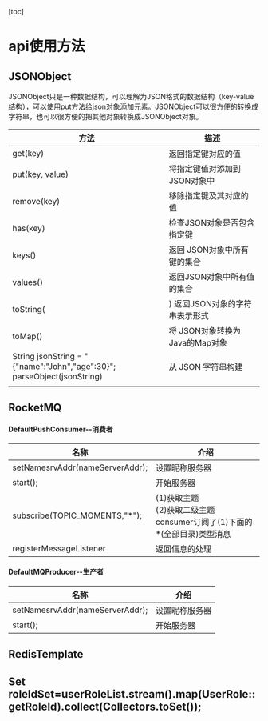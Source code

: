 [toc]

# api使用方法
## JSONObject
JSONObject只是一种数据结构，可以理解为JSON格式的数据结构（key-value 结构），可以使用put方法给json对象添加元素。JSONObject可以很方便的转换成字符串，也可以很方便的把其他对象转换成JSONObject对象。

| 方法	                                                                              | 描述                           |
|----------------------------------------------------------------------------------|------------------------------|
| get(key)	                                                                        | 返回指定键对应的值                    |
| put(key, value)                                                                  | 	将指定键值对添加到JSON对象中            |
| remove(key)                                                                      | 	移除指定键及其对应的值                 |
| has(key)	                                                                        | 检查JSON对象是否包含指定键              |
| keys()	                                                                          | 返回        JSON对象中所有键的集合      |
| values()	                                                                        | 返回JSON对象中所有值的集合              |
| toString(                                                                        | )	返回JSON对象的字符串表示形式           |
| toMap()	                                                                         | 将        JSON对象转换为Java的Map对象 |
| String jsonString = "{\"name\":\"John\",\"age\":30}";<br>parseObject(jsonString) | 从 JSON 字符串构建                 |
|                                                                                  |                              |

## RocketMQ
#### DefaultPushConsumer--消费者
| 名称                              | 介绍                                                      |
|---------------------------------|---------------------------------------------------------|
| setNamesrvAddr(nameServerAddr); | 设置昵称服务器                                                 |
| start();                        | 开始服务器                                                   |
| subscribe(TOPIC_MOMENTS,"*");   | (1)获取主题<br/>(2)获取二级主题 <br/>consumer订阅了(1)下面的*(全部目录)类型消息 |
| registerMessageListener         | 返回信息的处理                                                 |

#### DefaultMQProducer--生产者

| 名称                              | 介绍      |
|---------------------------------|---------|
| setNamesrvAddr(nameServerAddr); | 设置昵称服务器 |
| start();                        | 开始服务器   |

## RedisTemplate

##         Set<Long> roleIdSet=userRoleList.stream().map(UserRole::getRoleId).collect(Collectors.toSet());

